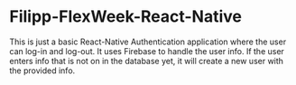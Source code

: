 # Filipp-FlexWeek-React-Native

This is just a basic React-Native Authentication application where the user can log-in and log-out. It uses Firebase to handle the user info.
If the user enters info that is not on in the database yet, it will create a new user with the provided info. 
